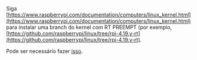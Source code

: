 Siga [https://www.raspberrypi.com/documentation/computers/linux_kernel.html](https://www.raspberrypi.com/documentation/computers/linux_kernel.html) para instalar uma branch do kernel com RT PREEMPT (por exemplo, [https://github.com/raspberrypi/linux/tree/rpi-4.19.y-rt](https://github.com/raspberrypi/linux/tree/rpi-4.19.y-rt).

Pode ser necessário fazer [isso](https://github.com/BPI-SINOVOIP/BPI-M4-bsp/issues/4#issue-663584220).
